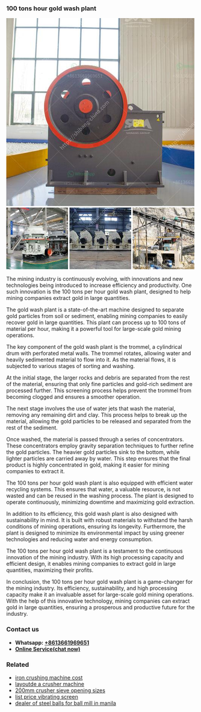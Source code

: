 <h3>100 tons hour gold wash plant</h3><img src='1708499135.jpg' alt=''><p>The mining industry is continuously evolving, with innovations and new technologies being introduced to increase efficiency and productivity. One such innovation is the 100 tons per hour gold wash plant, designed to help mining companies extract gold in large quantities.</p><p>The gold wash plant is a state-of-the-art machine designed to separate gold particles from soil or sediment, enabling mining companies to easily recover gold in large quantities. This plant can process up to 100 tons of material per hour, making it a powerful tool for large-scale gold mining operations.</p><p>The key component of the gold wash plant is the trommel, a cylindrical drum with perforated metal walls. The trommel rotates, allowing water and heavily sedimented material to flow into it. As the material flows, it is subjected to various stages of sorting and washing.</p><p>At the initial stage, the larger rocks and debris are separated from the rest of the material, ensuring that only fine particles and gold-rich sediment are processed further. This screening process helps prevent the trommel from becoming clogged and ensures a smoother operation.</p><p>The next stage involves the use of water jets that wash the material, removing any remaining dirt and clay. This process helps to break up the material, allowing the gold particles to be released and separated from the rest of the sediment.</p><p>Once washed, the material is passed through a series of concentrators. These concentrators employ gravity separation techniques to further refine the gold particles. The heavier gold particles sink to the bottom, while lighter particles are carried away by water. This step ensures that the final product is highly concentrated in gold, making it easier for mining companies to extract it.</p><p>The 100 tons per hour gold wash plant is also equipped with efficient water recycling systems. This ensures that water, a valuable resource, is not wasted and can be reused in the washing process. The plant is designed to operate continuously, minimizing downtime and maximizing gold extraction.</p><p>In addition to its efficiency, this gold wash plant is also designed with sustainability in mind. It is built with robust materials to withstand the harsh conditions of mining operations, ensuring its longevity. Furthermore, the plant is designed to minimize its environmental impact by using greener technologies and reducing water and energy consumption.</p><p>The 100 tons per hour gold wash plant is a testament to the continuous innovation of the mining industry. With its high processing capacity and efficient design, it enables mining companies to extract gold in large quantities, maximizing their profits.</p><p>In conclusion, the 100 tons per hour gold wash plant is a game-changer for the mining industry. Its efficiency, sustainability, and high processing capacity make it an invaluable asset for large-scale gold mining operations. With the help of this innovative technology, mining companies can extract gold in large quantities, ensuring a prosperous and productive future for the industry.</p><h3>Contact us</h3><ul><li><strong>Whatsapp:&nbsp;<a href="https://wa.me/8613661969651">+8613661969651</a></strong></li><li><a href="https://swt.shibang-china.com/?git&amp;zhl&amp;100 tons hour gold wash plant"><strong>Online Service(chat now)</strong></a></li></ul><h3>Related</h3><ul><li><a href='iron crushing machine cost.md'>iron crushing machine cost</a></li><li><a href='layoutde a crusher machine.md'>layoutde a crusher machine</a></li><li><a href='200mm crusher sieve opening sizes.md'>200mm crusher sieve opening sizes</a></li><li><a href='list price vibrating screen.md'>list price vibrating screen</a></li><li><a href='dealer of steel balls for ball mill in manila.md'>dealer of steel balls for ball mill in manila</a></li></ul>